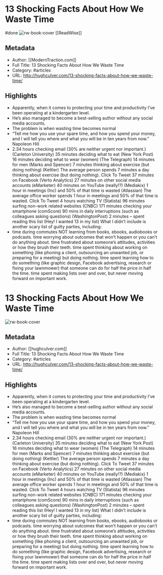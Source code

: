 # 13 Shocking Facts About How We Waste Time
#done 
![rw-book-cover](https://readwise-assets.s3.amazonaws.com/static/images/article4.6bc1851654a0.png)
[[ReadWise]]
## Metadata
- Author: [[ModernTraction.com]]
- Full Title: 13 Shocking Facts About How We Waste Time
- Category: #articles
- URL: http://hughculver.com/13-shocking-facts-about-how-we-waste-time/

## Highlights
- Apparently, when it comes to protecting your time and productivity I’ve been operating at a kindergarten level.
- He’s also managed to become a best-selling author without any social media accounts.
- The problem is when wasting time becomes normal
- “Tell me how you use your spare time, and how you spend your money, and I will tell you where 
  and what you will be in ten years from now.” Napoleon Hill
- 2.34 hours checking email (30% are neither urgent nor important.) (Carleton University)
  35 minutes deciding what to eat (New York Post)
  16 minutes deciding what to wear (women) (The Telegraph) 14 minutes for men (Marks and Spencer)
  7 minutes thinking about exercise (but doing nothing) (Kettler)
  The average person spends 7 minutes a day thinking about exercise (but doing nothing). Click To Tweet
  37 minutes on Facebook (Verto Analytics)
  27 minutes on other social media accounts (eMarketer)
  40 minutes on YouTube (really!?) (Mediakix)
  1 hour in meetings (Inc) and 50% of that time is wasted (Atlassian)
  The average office worker spends 1 hour in meetings and 50% of that time is wasted. Click To Tweet
  4 hours watching TV (Statista)
  96 minutes surfing non-work related websites (CNBC)
  171 minutes checking your smartphone (comScore)
  90 mins in daily interruptions (such as colleagues asking questions) (WashingtonPost)
  2 minutes – spent reading this list (Hey! I wanted 13 in my list)
  What I didn’t include is another scary list of guilty parties, including:
- time during commutes NOT learning from books, ebooks, audiobooks or podcasts.
  time worrying about outcomes that won’t happen or you can’t do anything about.
  time frustrated about someone’s attitudes, activities or how they brush their teeth.
  time spent thinking about working on something (like phoning a client, outsourcing an unwanted job, or preparing for a meeting) but doing nothing.
  time spent learning how to do something (like graphic design, Facebook advertising, research or fixing your lawnmower) that someone can do for half the price in half the time.
  time spent making lists over and over, but never moving forward on important work.
# 13 Shocking Facts About How We Waste Time

![rw-book-cover](https://readwise-assets.s3.amazonaws.com/static/images/article4.6bc1851654a0.png)

## Metadata
- Author: [[hughculver.com]]
- Full Title: 13 Shocking Facts About How We Waste Time
- Category: #articles
- URL: http://hughculver.com/13-shocking-facts-about-how-we-waste-time/

## Highlights
- Apparently, when it comes to protecting your time and productivity I’ve been operating at a kindergarten level.
- He’s also managed to become a best-selling author without any social media accounts.
- The problem is when wasting time becomes normal
- “Tell me how you use your spare time, and how you spend your money, and I will tell you where 
  and what you will be in ten years from now.” Napoleon Hill
- 2.34 hours checking email (30% are neither urgent nor important.) (Carleton University)
  35 minutes deciding what to eat (New York Post)
  16 minutes deciding what to wear (women) (The Telegraph) 14 minutes for men (Marks and Spencer)
  7 minutes thinking about exercise (but doing nothing) (Kettler)
  The average person spends 7 minutes a day thinking about exercise (but doing nothing). Click To Tweet
  37 minutes on Facebook (Verto Analytics)
  27 minutes on other social media accounts (eMarketer)
  40 minutes on YouTube (really!?) (Mediakix)
  1 hour in meetings (Inc) and 50% of that time is wasted (Atlassian)
  The average office worker spends 1 hour in meetings and 50% of that time is wasted. Click To Tweet
  4 hours watching TV (Statista)
  96 minutes surfing non-work related websites (CNBC)
  171 minutes checking your smartphone (comScore)
  90 mins in daily interruptions (such as colleagues asking questions) (WashingtonPost)
  2 minutes – spent reading this list (Hey! I wanted 13 in my list)
  What I didn’t include is another scary list of guilty parties, including:
- time during commutes NOT learning from books, ebooks, audiobooks or podcasts.
  time worrying about outcomes that won’t happen or you can’t do anything about.
  time frustrated about someone’s attitudes, activities or how they brush their teeth.
  time spent thinking about working on something (like phoning a client, outsourcing an unwanted job, or preparing for a meeting) but doing nothing.
  time spent learning how to do something (like graphic design, Facebook advertising, research or fixing your lawnmower) that someone can do for half the price in half the time.
  time spent making lists over and over, but never moving forward on important work.
